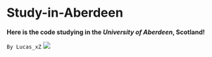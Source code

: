 # Study-in-Aberdeen

**Here is the code studying in the *University of Aberdeen*, Scotland!**

```By Lucas_xZ```
![](https://i.imgur.com/nLr2s2L.jpg)
